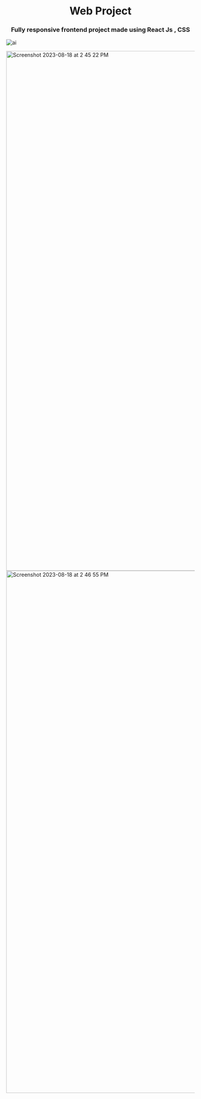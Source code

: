 <h1 align="center">Web Project</h1>
<h3 align="center">Fully responsive frontend project made using React Js , CSS</h3>

![ai](https://github.com/namanSingh101/GPTProject/assets/141719809/4df3bdcd-f18b-43e9-80a5-88ba14a352ad)

<img width="1390" alt="Screenshot 2023-08-18 at 2 45 22 PM" src="https://github.com/namanSingh101/GPTProject/assets/141719809/ee475f7a-e15b-4742-b982-777167108c3c">

<img width="1397" alt="Screenshot 2023-08-18 at 2 46 55 PM" src="https://github.com/namanSingh101/GPTProject/assets/141719809/ae8e1b38-6e5a-474f-9ca2-0a1d2c0d6e6a">

